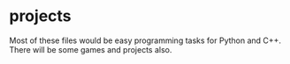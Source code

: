 # projects
Most of these files would be easy programming tasks for Python and C++.
There will be some games and projects also.
